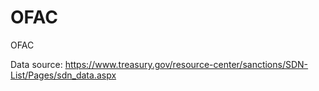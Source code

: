# OFAC
OFAC 

Data source: https://www.treasury.gov/resource-center/sanctions/SDN-List/Pages/sdn_data.aspx
